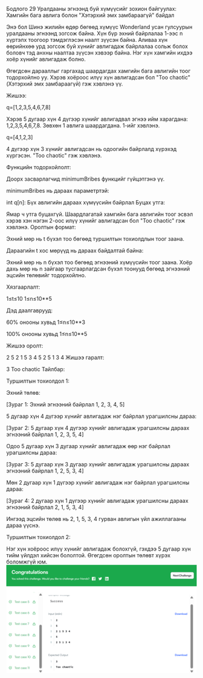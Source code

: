 Бодлого 29
Уралдааны эгнээнд буй хүмүүсийг зохион байгуулах: Хамгийн бага авлига болон "Хэтэрхий эмх замбараагүй" байдал

Энэ бол Шинэ жилийн өдөр бөгөөд хүмүүс Wonderland усан гулсуурын уралдааны эгнээнд зогсож байна. Хүн бүр эхний байрлалаа 1-ээс n хүртэлх тоогоор тэмдэглэсэн наалт зүүсэн байна. Аливаа хүн өөрийнхөө урд зогсож буй хүнийг авлигадаж байрлалаа сольж болох боловч тэд анхны наалтаа зүүсэн хэвээр байна. Нэг хүн хамгийн ихдээ хоёр хүнийг авлигадаж болно.

Өгөгдсөн дарааллыг гаргахад шаардагдах хамгийн бага авлигийн тоог тодорхойлно уу. Хэрэв хоёроос илүү хүн авлигадсан бол "Too chaotic" (Хэтэрхий эмх замбараагүй) гэж хэвлэнэ үү.

Жишээ:

q=[1,2,3,5,4,6,7,8]

Хэрэв 5 дугаар хүн 4 дүгээр хүнийг авлигадвал эгнээ ийм харагдана: 1,2,3,5,4,6,7,8. Зөвхөн 1 авлига шаардагдана. 1-ийг хэвлэнэ.

q=[4,1,2,3]

4 дүгээр хүн 3 хүнийг авлигадсан нь одоогийн байрлалд хүрэхэд хүргэсэн. "Too chaotic" гэж хэвлэнэ.

Функцийн тодорхойлолт:

Доорх засварлагчид minimumBribes функцийг гүйцэтгэнэ үү.

minimumBribes нь дараах параметртэй:

int q[n]: Бүх авлигийн дараах хүмүүсийн байрлал Буцах утга:

Ямар ч утга буцахгүй. Шаардлагатай хамгийн бага авлигийн тоог эсвэл хэрэв хэн нэгэн 2-оос илүү хүнийг авлигадсан бол "Too chaotic" гэж хэвлэнэ. Оролтын формат:

Эхний мөр нь t бүхэл тоо бөгөөд туршилтын тохиолдлын тоог заана.

Дараагийн t хос мөрүүд нь дараах байдалтай байна:

Эхний мөр нь n бүхэл тоо бөгөөд эгнээний хүмүүсийн тоог заана. Хоёр дахь мөр нь n зайгаар тусгаарлагдсан бүхэл тоонууд бөгөөд эгнээний эцсийн төлөвийг тодорхойлно. 

Хязгаарлалт:

1≤t≤10 
1≤n≤10**5

Дэд даалгаврууд:

60% онооны хувьд 1≤n≤10**3

100% онооны хувьд 1≤n≤10**5

Жишээ оролт:

2 5 2 1 5 3 4 5 2 5 1 3 4 Жишээ гаралт:

3 Too chaotic Тайлбар:

Туршилтын тохиолдол 1:

Эхний төлөв:

[Зураг 1: Эхний эгнээний байрлал 1, 2, 3, 4, 5]

5 дугаар хүн 4 дүгээр хүнийг авлигадаж нэг байрлал урагшилсны дараа:

[Зураг 2: 5 дугаар хүн 4 дүгээр хүнийг авлигадаж урагшилсны дараах эгнээний байрлал 1, 2, 3, 5, 4]

Одоо 5 дугаар хүн 3 дугаар хүнийг авлигадаж өөр нэг байрлал урагшилсны дараа:

[Зураг 3: 5 дугаар хүн 3 дугаар хүнийг авлигадаж урагшилсны дараах эгнээний байрлал 1, 2, 5, 3, 4]

Мөн 2 дугаар хүн 1 дүгээр хүнийг авлигадаж нэг байрлал урагшилсны дараа:

[Зураг 4: 2 дугаар хүн 1 дүгээр хүнийг авлигадаж урагшилсны дараах эгнээний байрлал 2, 1, 5, 3, 4]

Ингээд эцсийн төлөв нь 2, 1, 5, 3, 4 гурван авлигын үйл ажиллагааны дараа үүснэ.

Туршилтын тохиолдол 2:

Нэг хүн хоёроос илүү хүнийг авлигадаж болохгүй, гэхдээ 5 дугаар хүн тийм үйлдэл хийсэн бололтой. Өгөгдсөн оролтын төлөвт хүрэх боломжгүй юм.
![alt text](image.png)